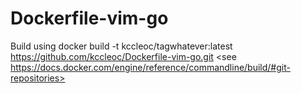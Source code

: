 # Dockerfile-vim-go
Build using 
    docker build -t kccleoc/tagwhatever:latest https://github.com/kccleoc/Dockerfile-vim-go.git
    <see https://docs.docker.com/engine/reference/commandline/build/#git-repositories>
    
